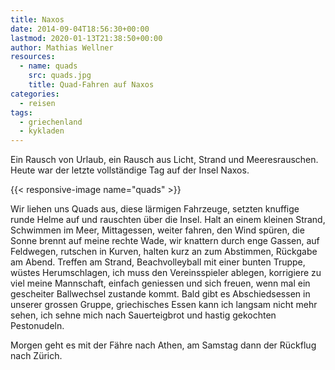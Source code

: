 ```yaml
---
title: Naxos
date: 2014-09-04T18:56:30+00:00
lastmod: 2020-01-13T21:38:50+00:00
author: Mathias Wellner
resources:
  - name: quads
    src: quads.jpg
    title: Quad-Fahren auf Naxos
categories:
  - reisen
tags:
  - griechenland
  - kykladen
---
```

Ein Rausch von Urlaub, ein Rausch aus Licht, Strand und Meeresrauschen. Heute war der letzte vollständige Tag auf der Insel Naxos. 
<!--more-->

{{< responsive-image name="quads" >}}

Wir liehen uns Quads aus, diese lärmigen Fahrzeuge, setzten knuffige runde Helme auf und rauschten über die Insel. Halt an einem kleinen Strand, Schwimmen im Meer, Mittagessen, weiter fahren, den Wind spüren, die Sonne brennt auf meine rechte Wade, wir knattern durch enge Gassen, auf Feldwegen, rutschen in Kurven, halten kurz an zum Abstimmen, Rückgabe am Abend. Treffen am Strand, Beachvolleyball mit einer bunten Truppe, wüstes Herumschlagen, ich muss den Vereinsspieler ablegen, korrigiere zu viel meine Mannschaft, einfach geniessen und sich freuen, wenn mal ein gescheiter Ballwechsel zustande kommt. Bald gibt es Abschiedsessen in unserer grossen Gruppe, griechisches Essen kann ich langsam nicht mehr sehen, ich sehne mich nach Sauerteigbrot und hastig gekochten Pestonudeln. 

Morgen geht es mit der Fähre nach Athen, am Samstag dann der Rückflug nach Zürich.